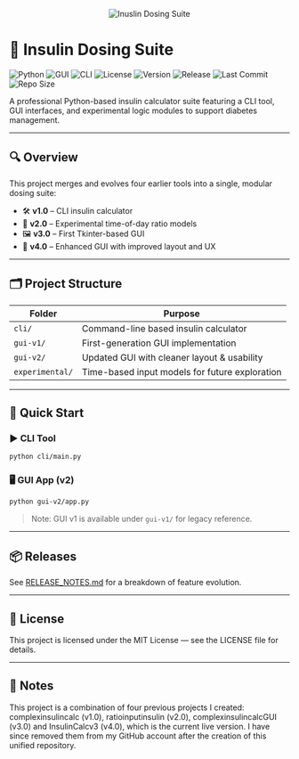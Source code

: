 <p align="center">
    <img src="https://github.com/mattyhakin/insulin-dosing-suite/blob/main/insulin-dosing-header.png?raw=true" alt="Inuslin Dosing Suite"/>

# 🧪 Insulin Dosing Suite

![Python](https://img.shields.io/badge/Python-3.10+-blue.svg)
![GUI](https://img.shields.io/badge/GUI-Tkinter-green.svg)
![CLI](https://img.shields.io/badge/Interface-CLI%20%7C%20GUI-yellowgreen.svg)
![License](https://img.shields.io/badge/license-MIT-brightgreen.svg)
![Version](https://img.shields.io/github/v/tag/mattyhakin/insulin-dosing-suite?label=version)
![Release](https://img.shields.io/github/release/mattyhakin/insulin-dosing-suite.svg)
![Last Commit](https://img.shields.io/github/last-commit/mattyhakin/insulin-dosing-suite)
![Repo Size](https://img.shields.io/github/repo-size/mattyhakin/insulin-dosing-suite)

A professional Python-based insulin calculator suite featuring a CLI tool, GUI interfaces, and experimental logic modules to support diabetes management.

---

## 🔍 Overview

This project merges and evolves four earlier tools into a single, modular dosing suite:

- 🛠 **v1.0** – CLI insulin calculator  
- 🧪 **v2.0** – Experimental time-of-day ratio models  
- 🖼 **v3.0** – First Tkinter-based GUI  
- 🚀 **v4.0** – Enhanced GUI with improved layout and UX

---

## 🗂 Project Structure

| Folder         | Purpose                                              |
|----------------|------------------------------------------------------|
| `cli/`         | Command-line based insulin calculator                |
| `gui-v1/`      | First-generation GUI implementation                  |
| `gui-v2/`      | Updated GUI with cleaner layout & usability          |
| `experimental/`| Time-based input models for future exploration       |

---

## 🚀 Quick Start

### ▶️ CLI Tool
```bash
python cli/main.py
```

### 🖥 GUI App (v2)
```bash
python gui-v2/app.py
```

> Note: GUI v1 is available under `gui-v1/` for legacy reference.

---

## 📦 Releases

See [RELEASE_NOTES.md](./RELEASE_NOTES.md) for a breakdown of feature evolution.

---

## 📜 License

This project is licensed under the MIT License — see the LICENSE file for details.

---

## 📝 Notes

This project is a combination of four previous projects I created: complexinsulincalc (v1.0), ratioinputinsulin (v2.0), complexinsulincalcGUI (v3.0) and InsulinCalcv3 (v4.0), which is the current live version. I have since removed them from my GitHub account after the creation of this unified repository.